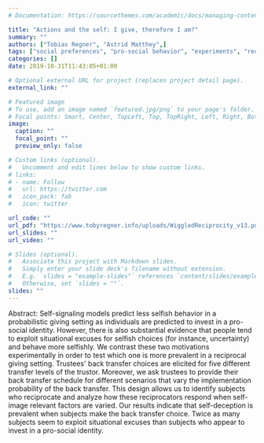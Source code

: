 ```yaml
---
# Documentation: https://sourcethemes.com/academic/docs/managing-content/

title: "Actions and the self: I give, therefore I am?"
summary: ""
authors: ["Tobias Regner", "Astrid Matthey",]
tags: ["social preferences", "pro-social behavior", "experiments", "reciprocity", "moral wiggle room", "self-image concerns", "self-signaling"]
categories: []
date: 2019-10-31T11:43:05+01:00

# Optional external URL for project (replaces project detail page).
external_link: ""

# Featured image
# To use, add an image named `featured.jpg/png` to your page's folder.
# Focal points: Smart, Center, TopLeft, Top, TopRight, Left, Right, BottomLeft, Bottom, BottomRight.
image:
  caption: ""
  focal_point: ""
  preview_only: false

# Custom links (optional).
#   Uncomment and edit lines below to show custom links.
# links:
# - name: Follow
#   url: https://twitter.com
#   icon_pack: fab
#   icon: twitter

url_code: ""
url_pdf: "https://www.tobyregner.info/uploads/WiggledReciprocity_v13.pdf"
url_slides: ""
url_video: ""

# Slides (optional).
#   Associate this project with Markdown slides.
#   Simply enter your slide deck's filename without extension.
#   E.g. `slides = "example-slides"` references `content/slides/example-slides.md`.
#   Otherwise, set `slides = ""`.
slides: ""
---
```

Abstract:
Self-signaling models predict less selfish behavior in a probabilistic giving setting as individuals are predicted to invest in a pro-social identity. However, there is also substantial evidence that people tend to exploit situational excuses for selfish choices (for instance, uncertainty) and behave more selfishly. We contrast these two motivations experimentally in order to test which one is more prevalent in a reciprocal giving setting. Trustees' back transfer choices are elicited for five different transfer levels of the trustor. Moreover, we ask trustees to provide their back transfer schedule for different scenarios that vary the implementation probability of the back transfer. This design allows us to identify subjects who reciprocate and analyze how these reciprocators respond when self-image relevant factors are varied. Our results indicate that self-deception is prevalent when subjects make the back transfer choice. Twice as many subjects seem to exploit situational excuses than subjects who appear to invest in a pro-social identity.

